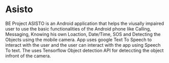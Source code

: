 # Asisto
BE Project
ASISTO is an Android application that helps the viusally impaired user to use the basic functionalities of the Android phone like Calling,
Messaging, Knowing his own Loaction, Date/Time, SOS and Detecting the Objects using the mobile camera. App uses google Text To Speech to interact with the user and the user can interact with the app using Speech To text. The uses Tensorflow Object detection API for deteccting the object infront of the camera.
